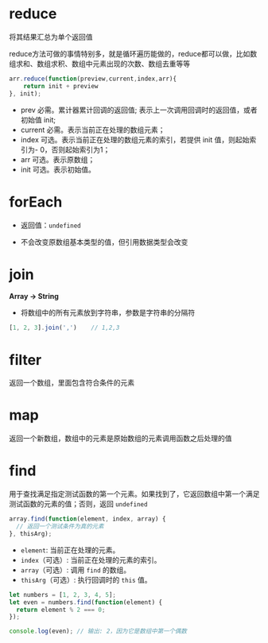 # reduce

将其结果汇总为单个返回值

reduce方法可做的事情特别多，就是循环遍历能做的，reduce都可以做，比如数组求和、数组求积、数组中元素出现的次数、数组去重等等

```javascript
arr.reduce(function(preview,current,index,arr){
	return init + preview
}, init);
```

- prev 必需。累计器累计回调的返回值; 表示上一次调用回调时的返回值，或者初始值 init;
- current 必需。表示当前正在处理的数组元素；
- index 可选。表示当前正在处理的数组元素的索引，若提供 init 值，则起始索引为- 0，否则起始索引为1；
- arr 可选。表示原数组；
- init 可选。表示初始值。



# forEach

- 返回值：`undefined`

- 不会改变原数组基本类型的值，但引用数据类型会改变



# join

**Array -> String**

- 将数组中的所有元素放到字符串，参数是字符串的分隔符

```javascript
[1, 2, 3].join(',')    // 1,2,3
```



# filter

返回一个数组，里面包含符合条件的元素



# map

返回一个新数组，数组中的元素是原始数组的元素调用函数之后处理的值



# find

用于查找满足指定测试函数的第一个元素。如果找到了，它返回数组中第一个满足测试函数的元素的值；否则，返回 `undefined`

```javascript
array.find(function(element, index, array) {
  // 返回一个测试条件为真的元素
}, thisArg);
```

- `element`: 当前正在处理的元素。
- `index`（可选）: 当前正在处理的元素的索引。
- `array`（可选）: 调用 `find` 的数组。
- `thisArg`（可选）: 执行回调时的 `this` 值。

```javascript
let numbers = [1, 2, 3, 4, 5];
let even = numbers.find(function(element) {
  return element % 2 === 0;
});

console.log(even); // 输出: 2，因为它是数组中第一个偶数
```

